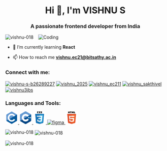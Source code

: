 
<h1 align="center">Hi 👋, I'm VISHNU S</h1>
<h3 align="center">A passionate frontend developer from India</h3>
<img align="right" alt="Coding" width="400" src="https://i.giphy.com/media/v1.Y2lkPTc5MGI3NjExaTNuZWx1bmliNHp0Z3N4dGp2MmE2NmpwcjVzajBkdnR6Z3JjdHNibSZlcD12MV9pbnRlcm5hbF9naWZfYnlfaWQmY3Q9Zw/unxCGmTuBvwo2djRLA/giphy.gif"/>

<p align="left"> <img src="https://komarev.com/ghpvc/?username=vishnu-018&label=Profile%20views&color=0e75b6&style=flat" alt="vishnu-018" /> </p>

- 🌱 I’m currently learning **React**

- 📫 How to reach me **vishnu.ec21@bitsathy.ac.in**

<h3 align="left">Connect with me:</h3>
<p align="left">
<a href="https://linkedin.com/in/vishnu-s-b26289227" target="blank"><img align="center" src="https://raw.githubusercontent.com/rahuldkjain/github-profile-readme-generator/master/src/images/icons/Social/linked-in-alt.svg" alt="vishnu-s-b26289227" height="30" width="40" /></a>
<a href="https://www.codechef.com/users/vishnu_2025" target="blank"><img align="center" src="https://cdn.jsdelivr.net/npm/simple-icons@3.1.0/icons/codechef.svg" alt="vishnu_2025" height="30" width="40" /></a>
<a href="https://www.hackerrank.com/vishnu_ec211" target="blank"><img align="center" src="https://raw.githubusercontent.com/rahuldkjain/github-profile-readme-generator/master/src/images/icons/Social/hackerrank.svg" alt="vishnu_ec211" height="30" width="40" /></a>
<a href="https://www.leetcode.com/vishnu_sakthivel" target="blank"><img align="center" src="https://raw.githubusercontent.com/rahuldkjain/github-profile-readme-generator/master/src/images/icons/Social/leet-code.svg" alt="vishnu_sakthivel" height="30" width="40" /></a>
<a href="https://auth.geeksforgeeks.org/user/vishnu3jbs" target="blank"><img align="center" src="https://raw.githubusercontent.com/rahuldkjain/github-profile-readme-generator/master/src/images/icons/Social/geeks-for-geeks.svg" alt="vishnu3jbs" height="30" width="40" /></a>
</p>

<h3 align="left">Languages and Tools:</h3>
<p align="left"> <a href="https://www.cprogramming.com/" target="_blank" rel="noreferrer"> <img src="https://raw.githubusercontent.com/devicons/devicon/master/icons/c/c-original.svg" alt="c" width="40" height="40"/> </a> <a href="https://www.w3schools.com/cpp/" target="_blank" rel="noreferrer"> <img src="https://raw.githubusercontent.com/devicons/devicon/master/icons/cplusplus/cplusplus-original.svg" alt="cplusplus" width="40" height="40"/> </a> <a href="https://www.w3schools.com/css/" target="_blank" rel="noreferrer"> <img src="https://raw.githubusercontent.com/devicons/devicon/master/icons/css3/css3-original-wordmark.svg" alt="css3" width="40" height="40"/> </a> <a href="https://www.figma.com/" target="_blank" rel="noreferrer"> <img src="https://www.vectorlogo.zone/logos/figma/figma-icon.svg" alt="figma" width="40" height="40"/> </a> <a href="https://www.w3.org/html/" target="_blank" rel="noreferrer"> <img src="https://raw.githubusercontent.com/devicons/devicon/master/icons/html5/html5-original-wordmark.svg" alt="html5" width="40" height="40"/> </a> </p>

<p><img align="left" src="https://github-readme-stats.vercel.app/api/top-langs?username=vishnu-018&show_icons=true&locale=en&layout=compact" alt="vishnu-018" /></p>

<p>&nbsp;<img align="center" src="https://github-readme-stats.vercel.app/api?username=vishnu-018&show_icons=true&locale=en" alt="vishnu-018" /></p>

<p><img align="center" src="https://github-readme-streak-stats.herokuapp.com/?user=vishnu-018&" alt="vishnu-018" /></p>
